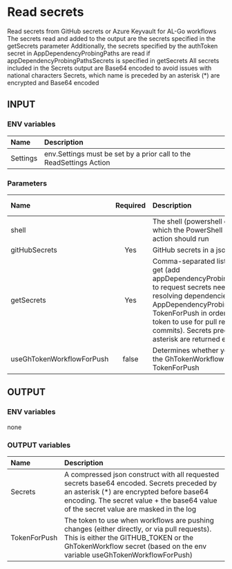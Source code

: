 # Read secrets

Read secrets from GitHub secrets or Azure Keyvault for AL-Go workflows
The secrets read and added to the output are the secrets specified in the getSecrets parameter
Additionally, the secrets specified by the authToken secret in AppDependencyProbingPaths are read if appDependencyProbingPathsSecrets is specified in getSecrets
All secrets included in the Secrets output are Base64 encoded to avoid issues with national characters
Secrets, which name is preceded by an asterisk (\*) are encrypted and Base64 encoded

## INPUT

### ENV variables

| Name | Description |
| :-- | :-- |
| Settings | env.Settings must be set by a prior call to the ReadSettings Action |

### Parameters

| Name | Required | Description | Default value |
| :-- | :-: | :-- | :-- |
| shell | | The shell (powershell or pwsh) in which the PowerShell script in this action should run | powershell |
| gitHubSecrets | Yes | GitHub secrets in a json structure | |
| getSecrets | Yes | Comma-separated list of secrets to get (add appDependencyProbingPathsSecrets to request secrets needed for resolving dependencies in AppDependencyProbingPaths, add TokenForPush in order to request a token to use for pull requests and commits). Secrets preceded by an asterisk are returned encrypted | |
| useGhTokenWorkflowForPush | false | Determines whether you want to use the GhTokenWorkflow secret for TokenForPush | false |

## OUTPUT

### ENV variables

none

### OUTPUT variables

| Name | Description |
| :-- | :-- |
| Secrets | A compressed json construct with all requested secrets base64 encoded. Secrets preceded by an asterisk (\*) are encrypted before base64 encoding. The secret value + the base64 value of the secret value are masked in the log |
| TokenForPush | The token to use when workflows are pushing changes (either directly, or via pull requests). This is either the GITHUB_TOKEN or the GhTokenWorkflow secret (based on the env variable useGhTokenWorkflowForPush)  |
